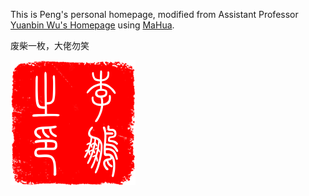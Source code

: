 This is Peng's personal homepage, modified from Assistant Professor <a href="http://ybwu.org/">Yuanbin Wu's Homepage</a> using [MaHua](http://mahua.jser.me/).     

废柴一枚，大佬勿笑


![seal](seal.png)

